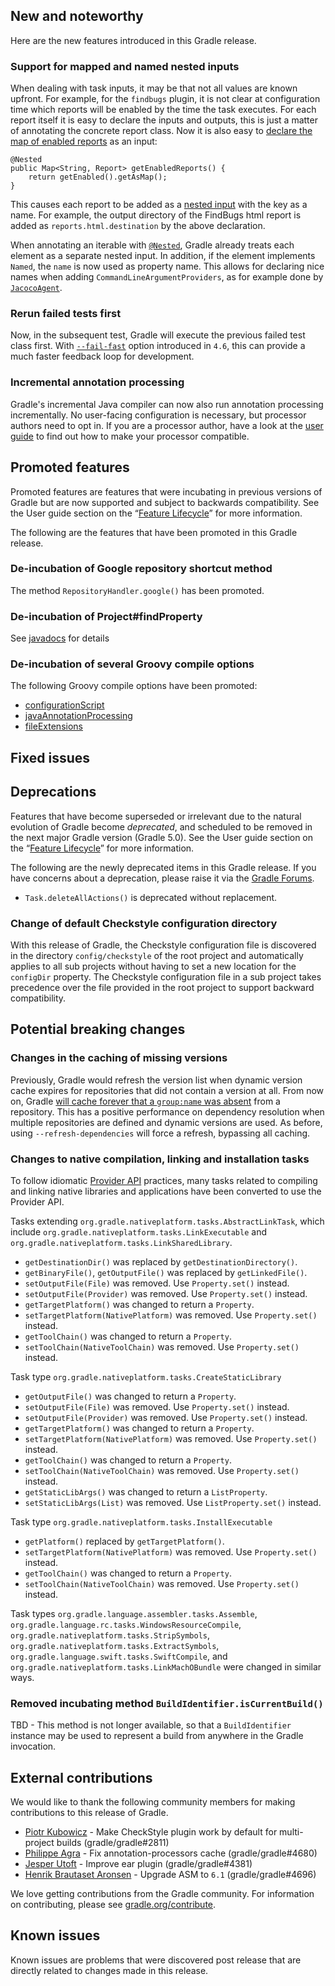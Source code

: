 ## New and noteworthy

Here are the new features introduced in this Gradle release.

<!--
IMPORTANT: if this is a patch release, ensure that a prominent link is included in the foreword to all releases of the same minor stream.
Add-->

<!--
### Example new and noteworthy
-->

### Support for mapped and named nested inputs

When dealing with task inputs, it may be that not all values are known upfront.
For example, for the `findbugs` plugin, it is not clear at configuration time which reports will be enabled by the time the task executes.
For each report itself it is easy to declare the inputs and outputs, this is just a matter of annotating the concrete report class.
Now it is also easy to [declare the map of enabled reports](https://github.com/gradle/gradle/blob/2376cd3824ea683c1af122f8a582ceb6ef51ec3b/subprojects/reporting/src/main/java/org/gradle/api/reporting/internal/DefaultReportContainer.java#L121-L124) as an input:
    
    @Nested
    public Map<String, Report> getEnabledReports() {
        return getEnabled().getAsMap();
    }            
    
This causes each report to be added as a [nested input](userguide/more_about_tasks.html#sec:task_input_nested_inputs) with the key as a name.
For example, the output directory of the FindBugs html report is added as `reports.html.destination` by the above declaration.

When annotating an iterable with [`@Nested`](javadoc/org/gradle/api/tasks/Nested.html), Gradle already treats each element as a separate nested input.
In addition, if the element implements `Named`, the `name` is now used as property name.
This allows for declaring nice names when adding `CommandLineArgumentProviders`, as for example done by [`JacocoAgent`](https://github.com/gradle/gradle/blob/1c6fa2d1fa794456d48a5268f6c2dfb85ff30cbf/subprojects/jacoco/src/main/java/org/gradle/testing/jacoco/plugins/JacocoPluginExtension.java#L139-L163).

### Rerun failed tests first

Now, in the subsequent test, Gradle will execute the previous failed test class first. With [`--fail-fast`](userguide/java_plugin.html#sec:test_execution) option introduced in `4.6`, this can provide a much faster feedback loop for development.

### Incremental annotation processing

Gradle's incremental Java compiler can now also run annotation processing incrementally. 
No user-facing configuration is necessary, but processor authors need to opt in.
If you are a processor author, have a look at the [user guide](userguide/java_plugin.html#sec:incremental_annotation_processing) to find out how to make your processor compatible.
    
## Promoted features

Promoted features are features that were incubating in previous versions of Gradle but are now supported and subject to backwards compatibility.
See the User guide section on the “[Feature Lifecycle](userguide/feature_lifecycle.html)” for more information.

The following are the features that have been promoted in this Gradle release.

### De-incubation of Google repository shortcut method

The method `RepositoryHandler.google()` has been promoted.

### De-incubation of Project#findProperty

See [javadocs](https://docs.gradle.org/current/javadoc/org/gradle/api/Project.html#findProperty-java.lang.String-) for details

### De-incubation of several Groovy compile options

The following Groovy compile options have been promoted:

- [configurationScript](https://docs.gradle.org/current/javadoc/org/gradle/api/tasks/compile/GroovyCompileOptions.html#getConfigurationScript--)
- [javaAnnotationProcessing](https://docs.gradle.org/current/javadoc/org/gradle/api/tasks/compile/GroovyCompileOptions.html#isJavaAnnotationProcessing--)
- [fileExtensions](https://docs.gradle.org/current/javadoc/org/gradle/api/tasks/compile/GroovyCompileOptions.html#getFileExtensions--)

## Fixed issues

## Deprecations

Features that have become superseded or irrelevant due to the natural evolution of Gradle become *deprecated*, and scheduled to be removed
in the next major Gradle version (Gradle 5.0). See the User guide section on the “[Feature Lifecycle](userguide/feature_lifecycle.html)” for more information.

The following are the newly deprecated items in this Gradle release. If you have concerns about a deprecation, please raise it via the [Gradle Forums](https://discuss.gradle.org).

* `Task.deleteAllActions()` is deprecated without replacement.

### Change of default Checkstyle configuration directory

With this release of Gradle, the Checkstyle configuration file is discovered in the directory `config/checkstyle` of the root project and automatically applies to all sub projects without having to set a new location for the `configDir` property.
The Checkstyle configuration file in a sub project takes precedence over the file provided in the root project to support backward compatibility.

## Potential breaking changes

### Changes in the caching of missing versions

Previously, Gradle would refresh the version list when dynamic version cache expires for repositories that did not contain a version at all.
From now on, Gradle [will cache forever that a `group:name` was absent](https://github.com/gradle/gradle/issues/4436) from a repository.
This has a positive performance on dependency resolution when multiple repositories are defined and dynamic versions are used.
As before, using `--refresh-dependencies` will force a refresh, bypassing all caching.

### Changes to native compilation, linking and installation tasks

To follow idiomatic [Provider API](userguide/lazy_configuration.html) practices, many tasks related to compiling and linking native libraries and applications have been converted to use the Provider API.

Tasks extending `org.gradle.nativeplatform.tasks.AbstractLinkTask`, which include `org.gradle.nativeplatform.tasks.LinkExecutable` and `org.gradle.nativeplatform.tasks.LinkSharedLibrary`.

- `getDestinationDir()` was replaced by `getDestinationDirectory()`.
- `getBinaryFile()`, `getOutputFile()` was replaced by `getLinkedFile()`.
- `setOutputFile(File)` was removed. Use `Property.set()` instead.
- `setOutputFile(Provider)` was removed. Use `Property.set()` instead.
- `getTargetPlatform()` was changed to return a `Property`.
- `setTargetPlatform(NativePlatform)` was removed. Use `Property.set()` instead.
- `getToolChain()` was changed to return a `Property`.
- `setToolChain(NativeToolChain)` was removed. Use `Property.set()` instead.

Task type `org.gradle.nativeplatform.tasks.CreateStaticLibrary`

- `getOutputFile()` was changed to return a `Property`.
- `setOutputFile(File)` was removed. Use `Property.set()` instead.
- `setOutputFile(Provider)` was removed. Use `Property.set()` instead.
- `getTargetPlatform()` was changed to return a `Property`.
- `setTargetPlatform(NativePlatform)` was removed. Use `Property.set()` instead.
- `getToolChain()` was changed to return a `Property`.
- `setToolChain(NativeToolChain)` was removed. Use `Property.set()` instead.
- `getStaticLibArgs()` was changed to return a `ListProperty`.
- `setStaticLibArgs(List)` was removed. Use `ListProperty.set()` instead.

Task type `org.gradle.nativeplatform.tasks.InstallExecutable`

- `getPlatform()` replaced by `getTargetPlatform()`.
- `setTargetPlatform(NativePlatform)` was removed. Use `Property.set()` instead.
- `getToolChain()` was changed to return a `Property`.
- `setToolChain(NativeToolChain)` was removed. Use `Property.set()` instead.

Task types `org.gradle.language.assembler.tasks.Assemble`, `org.gradle.language.rc.tasks.WindowsResourceCompile`, `org.gradle.nativeplatform.tasks.StripSymbols`, `org.gradle.nativeplatform.tasks.ExtractSymbols`, `org.gradle.language.swift.tasks.SwiftCompile`, and `org.gradle.nativeplatform.tasks.LinkMachOBundle` were changed in similar ways.

### Removed incubating method `BuildIdentifier.isCurrentBuild()`

TBD - This method is not longer available, so that a `BuildIdentifier` instance may be used to represent a build from anywhere in the Gradle invocation.

## External contributions

We would like to thank the following community members for making contributions to this release of Gradle.

<!--
 - [Some person](https://github.com/some-person) - fixed some issue (gradle/gradle#1234)
-->

 - [Piotr Kubowicz](https://github.com/pkubowicz) - Make CheckStyle plugin work by default for multi-project builds (gradle/gradle#2811)
 - [Philippe Agra](https://github.com/philippeagra) - Fix annotation-processors cache (gradle/gradle#4680)
 - [Jesper Utoft](https://github.com/jutoft) - Improve ear plugin (gradle/gradle#4381)
 - [Henrik Brautaset Aronsen](https://github.com/henrik242) - Upgrade ASM to `6.1` (gradle/gradle#4696)

We love getting contributions from the Gradle community. For information on contributing, please see [gradle.org/contribute](https://gradle.org/contribute).

## Known issues

Known issues are problems that were discovered post release that are directly related to changes made in this release.

